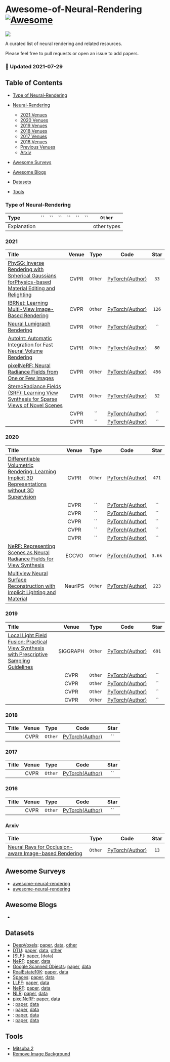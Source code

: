 # Awesome-of-Neural-Rendering [![Awesome](https://cdn.rawgit.com/sindresorhus/awesome/d7305f38d29fed78fa85652e3a63e154dd8e8829/media/badge.svg)](https://github.com/sindresorhus/awesome)

![](https://img.shields.io/badge/Number-60-green)

A curated list of neural rendering and related resources.

Please feel free to pull requests or open an issue to add papers.


### :high_brightness: Updated 2021-07-29


## Table of Contents

- [Type of Neural-Rendering](#type-of-neural-rendering)

- [Neural-Rendering](#Neural-Rendering)
  - [2021 Venues](#2021)
  - [2020 Venues](#2020)
  - [2019 Venues](#2019)
  - [2018 Venues](#2018)
  - [2017 Venues](#2017)
  - [2016 Venues](#2016)
  - [Previous Venues](#2010-2014)
  - [Arxiv](#arxiv)
 
- [Awesome Surveys](#awesome-surveys)

- [Awesome Blogs](#awesome-blogs)

- [Datasets](#datasets)

- [Tools](#tools)



### Type of Neural-Rendering

| Type        | ``          | ``           | ``                   | ``                 | ``                  | ``              | `Other`     |
|:----------- |:-------------:|:--------------:|:----------------------: |:---------------------:|:----------------------:|:-----------------:|:-----------:|
| Explanation |  |  |  |  |  |  | other types |



### 2021

| Title    | Venue    | Type     | Code     | Star     |
|:-------- |:--------:|:--------:|:--------:|:--------:|
| [PhySG: Inverse Rendering with Spherical Gaussians forPhysics-based Material Editing and Relighting](https://arxiv.org/pdf/2104.00674.pdf) | CVPR | `Other` | [PyTorch(Author)](https://github.com/Kai-46/PhySG)   |  `33`  |
| [IBRNet: Learning Multi-View Image-Based Rendering](https://arxiv.org/pdf/2102.13090.pdf) | CVPR | `Other`     | [PyTorch(Author)](https://github.com/googleinterns/IBRNet)   |  `126`  |
| [Neural Lumigraph Rendering](https://arxiv.org/pdf/2103.11571.pdf) | CVPR | `Other`     | [PyTorch(Author)](http://www.computationalimaging.org/publications/nlr/)   |  ``  |
| [AutoInt: Automatic Integration for Fast Neural Volume Rendering](https://arxiv.org/pdf/2012.01714.pdf) | CVPR | `Other`     | [PyTorch(Author)](https://github.com/computational-imaging/automatic-integration)   |  `80`  |
| [pixelNeRF: Neural Radiance Fields from One or Few Images](https://arxiv.org/pdf/2012.02190.pdf) | CVPR | `Other`     | [PyTorch(Author)](https://github.com/sxyu/pixel-nerf)   |  `456`  |
| [StereoRadiance Fields (SRF): Learning View Synthesis for Sparse Views of Novel Scenes](https://arxiv.org/pdf/2104.06935.pdf) | CVPR | `Other`     | [PyTorch(Author)](https://github.com/jchibane/srf)   |  `32`  |
| []() | CVPR | ``     | [PyTorch(Author)]()   |  ``  |
| []() | CVPR | ``     | [PyTorch(Author)]()   |  ``  |




### 2020

| Title    | Venue    | Type     | Code     | Star     |
|:-------- |:--------:|:--------:|:--------:|:--------:|
| [Differentiable Volumetric Rendering: Learning Implicit 3D Representations without 3D Supervision](https://arxiv.org/pdf/1912.07372.pdf) | CVPR | `Other` | [PyTorch(Author)](https://github.com/autonomousvision/differentiable_volumetric_rendering)   |  `471`  |
| []() | CVPR | ``     | [PyTorch(Author)]()   |  ``  |
| []() | CVPR | ``     | [PyTorch(Author)]()   |  ``  |
| []() | CVPR | ``     | [PyTorch(Author)]()   |  ``  |
| []() | CVPR | ``     | [PyTorch(Author)]()   |  ``  |
| []() | CVPR | ``     | [PyTorch(Author)]()   |  ``  |
| [NeRF: Representing Scenes as Neural Radiance Fields for View Synthesis](https://arxiv.org/pdf/2003.08934.pdf) | ECCVO | `Other`     | [PyTorch(Author)](https://github.com/bmild/nerf)   |  `3.6k`  |
| [Multiview Neural Surface Reconstruction with Implicit Lighting and Material](https://arxiv.org/pdf/2003.09852.pdf) | NeurIPS | `Other`     | [PyTorch(Author)](https://github.com/lioryariv/idr)   |  `223`  |




### 2019

| Title    | Venue    | Type     | Code     | Star     |
|:-------- |:--------:|:--------:|:--------:|:--------:|
| [Local Light Field Fusion: Practical View Synthesis with Prescriptive Sampling Guidelines](https://arxiv.org/pdf/1905.00889.pdf) | SIGGRAPH | `Other` | [PyTorch(Author)](https://github.com/Fyusion/LLFF)   |  `691`  |
| []() | CVPR | `Other` | [PyTorch(Author)]()   |  ``  |
| []() | CVPR | `Other` | [PyTorch(Author)]()   |  ``  |
| []() | CVPR | `Other` | [PyTorch(Author)]()   |  ``  |
| []() | CVPR | `Other` | [PyTorch(Author)]()   |  ``  |


### 2018

| Title    | Venue    | Type     | Code     | Star     |
|:-------- |:--------:|:--------:|:--------:|:--------:|
| []() | CVPR | `Other` | [PyTorch(Author)]()   |  ``  |



### 2017

| Title    | Venue    | Type     | Code     | Star     |
|:-------- |:--------:|:--------:|:--------:|:--------:|
| []() | CVPR | `Other` | [PyTorch(Author)]()   |  ``  |



### 2016

| Title    | Venue    | Type     | Code     | Star     |
|:-------- |:--------:|:--------:|:--------:|:--------:|
| []() | CVPR | `Other` | [PyTorch(Author)]()   |  ``  |



### Arxiv

| Title    | Type     | Code     | Star     |
|:-------- |:--------:|:--------:|:--------:|
| [Neural Rays for Occlusion-aware Image-based Rendering](https://arxiv.org/pdf/2107.13421.pdf) | `Other` | [PyTorch(Author)](https://github.com/liuyuan-pal/NeuRay)   |  `13`  |



## Awesome Surveys
- [awesome-neural-rendering](https://github.com/weihaox/awesome-neural-rendering)
- [awesome-neural-rendering](https://github.com/jafffy/awesome-neural-rendering)


## Awesome Blogs
- []()



## Datasets
- [DeepVoxels](https://github.com/vsitzmann/deepvoxels): [paper](https://arxiv.org/pdf/1812.01024.pdf), [data](https://drive.google.com/drive/folders/1ScsRlnzy9Bd_n-xw83SP-0t548v63mPH), [other](https://drive.google.com/file/d/1lUvJWB6oFtT8EQ_NzBrXnmi25BufxRfl/view)
- [DTU](): [paper](https://roboimagedata2.compute.dtu.dk/data/text/multiViewCVPR2014.pdf), [data](http://roboimagedata.compute.dtu.dk/?page_id=36), [other](https://www.dropbox.com/sh/5tam07ai8ch90pf/AADniBT3dmAexvm_J1oL__uoa)
- [SLF]: [paper](https://cseweb.ucsd.edu/~ravir/6160/papers/p287-wood.pdf), [data]
- [NeRF](https://github.com/bmild/nerf): [paper](https://arxiv.org/pdf/2003.08934.pdf), [data](https://drive.google.com/drive/folders/128yBriW1IG_3NJ5Rp7APSTZsJqdJdfc1)
- [Google Scanned Objects](https://app.ignitionrobotics.org/GoogleResearch/fuel/collections/Google%20Scanned%20Objects): [paper](https://arxiv.org/pdf/2102.13090.pdf), [data](https://drive.google.com/drive/folders/1qfcPffMy8-rmZjbapLAtdrKwg3AV-NJe)
- [RealEstate10K](https://github.com/google/stereo-magnification): [paper](https://arxiv.org/pdf/1805.09817.pdf), [data](https://google.github.io/realestate10k/)
- [Spaces](https://github.com/augmentedperception/spaces_dataset): [paper](https://arxiv.org/pdf/1906.07316.pdf), [data](https://augmentedperception.github.io/deepview/)
- [LLFF](https://github.com/Fyusion/LLFF): [paper](https://arxiv.org/pdf/1905.00889.pdf), [data](http://cseweb.ucsd.edu/~viscomp/projects/LF/papers/SIG19/lffusion/)
- [NeRF](https://github.com/bmild/nerf): [paper](https://arxiv.org/pdf/2003.08934.pdf), [data](https://drive.google.com/drive/folders/128yBriW1IG_3NJ5Rp7APSTZsJqdJdfc1)
- [NLR](http://www.computationalimaging.org/publications/nlr/): [paper](https://arxiv.org/pdf/2103.11571.pdf), [data](https://drive.google.com/file/d/1BBpIfrqwZNYmG1TiFljlCnwsmL2OUxNT/view)
- [pixelNeRF](https://alexyu.net/pixelnerf/): [paper](https://arxiv.org/pdf/2012.02190.pdf), [data](https://drive.google.com/drive/folders/1PsT3uKwqHHD2bEEHkIXB99AlIjtmrEiR)
- [](): [paper](), [data]()
- [](): [paper](), [data]()
- [](): [paper](), [data]()
- [](): [paper](), [data]()



## Tools
- [Mitsuba 2](http://www.mitsuba-renderer.org/)
- [Remove Image Background](https://www.remove.bg/zh)
